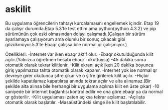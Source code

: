# askilit
Bu uygulama öğrencilerin tahtayı kurcalamasını engellemek içindir.
Etap 19 da çalışır durumda.Etap 5.3’te test ettim ama python(python 4.3.2) ve pip sürümünün çok eski olmasından dolayı çalışmadı.(Çalışan bir sürüm ayarlamaya çalışıyorum ama olumlu bir sonuç çıkacak gibi gözükmüyor.5.3’te Ebaqr çalışsa bile normal qr çalışmıyor.)

Özellikleri:
-İnternet var iken ebaqr aktif olur.
-Ebaqr okutulduğunda kilit açılır.(Yalnızca öğretmen hesabı ebaqr’ı okuttuysa)
-45 dakika sonra otomatik olarak tekrar kilitlenir.
-Kilit ekranı açık iken 20 dakika boyunca giriş yapılmazsa tahta otomatik olarak kapanır.
-İnternet yok ise normal qr devreye girer okutunca şifre çıkar ve o şifre girilerek kilit açılır.
-Hiçbir şekilde kapatılamaz kapatılırsa anında tekrar açılır ve alta alınamaz.(Bir şekilde alta alınsa bile herhangi bir uygulama açılırsa kilit en üste çıkar)
-10 saniyede bir internet bağlantısı kontrol edilir ve ona göre ebaqr ya da normal qr gösterilir.
-Kilit uygulaması zaten açıksa tekrar açılamaz.
-Açılışta otomatik olarak başlatılır.
-Masaüstündeki simge ile kilit başlatılabilir.

